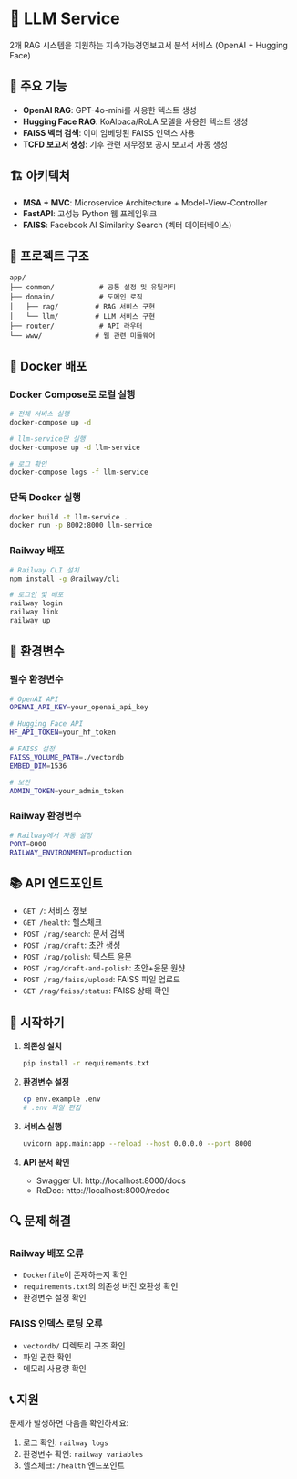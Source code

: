 # 🤖 LLM Service

2개 RAG 시스템을 지원하는 지속가능경영보고서 분석 서비스 (OpenAI + Hugging Face)

## 🚀 주요 기능

- **OpenAI RAG**: GPT-4o-mini를 사용한 텍스트 생성
- **Hugging Face RAG**: KoAlpaca/RoLA 모델을 사용한 텍스트 생성
- **FAISS 벡터 검색**: 이미 임베딩된 FAISS 인덱스 사용
- **TCFD 보고서 생성**: 기후 관련 재무정보 공시 보고서 자동 생성

## 🏗️ 아키텍처

- **MSA + MVC**: Microservice Architecture + Model-View-Controller
- **FastAPI**: 고성능 Python 웹 프레임워크
- **FAISS**: Facebook AI Similarity Search (벡터 데이터베이스)

## 📁 프로젝트 구조

```
app/
├── common/           # 공통 설정 및 유틸리티
├── domain/           # 도메인 로직
│   ├── rag/         # RAG 서비스 구현
│   └── llm/         # LLM 서비스 구현
├── router/           # API 라우터
└── www/             # 웹 관련 미들웨어
```

## 🐳 Docker 배포

### Docker Compose로 로컬 실행
```bash
# 전체 서비스 실행
docker-compose up -d

# llm-service만 실행
docker-compose up -d llm-service

# 로그 확인
docker-compose logs -f llm-service
```

### 단독 Docker 실행
```bash
docker build -t llm-service .
docker run -p 8002:8000 llm-service
```

### Railway 배포
```bash
# Railway CLI 설치
npm install -g @railway/cli

# 로그인 및 배포
railway login
railway link
railway up
```

## 🔧 환경변수

### 필수 환경변수
```bash
# OpenAI API
OPENAI_API_KEY=your_openai_api_key

# Hugging Face API
HF_API_TOKEN=your_hf_token

# FAISS 설정
FAISS_VOLUME_PATH=./vectordb
EMBED_DIM=1536

# 보안
ADMIN_TOKEN=your_admin_token
```

### Railway 환경변수
```bash
# Railway에서 자동 설정
PORT=8000
RAILWAY_ENVIRONMENT=production
```

## 📚 API 엔드포인트

- `GET /`: 서비스 정보
- `GET /health`: 헬스체크
- `POST /rag/search`: 문서 검색
- `POST /rag/draft`: 초안 생성
- `POST /rag/polish`: 텍스트 윤문
- `POST /rag/draft-and-polish`: 초안+윤문 원샷
- `POST /rag/faiss/upload`: FAISS 파일 업로드
- `GET /rag/faiss/status`: FAISS 상태 확인

## 🚀 시작하기

1. **의존성 설치**
   ```bash
   pip install -r requirements.txt
   ```

2. **환경변수 설정**
   ```bash
   cp env.example .env
   # .env 파일 편집
   ```

3. **서비스 실행**
   ```bash
   uvicorn app.main:app --reload --host 0.0.0.0 --port 8000
   ```

4. **API 문서 확인**
   - Swagger UI: http://localhost:8000/docs
   - ReDoc: http://localhost:8000/redoc

## 🔍 문제 해결

### Railway 배포 오류
- `Dockerfile`이 존재하는지 확인
- `requirements.txt`의 의존성 버전 호환성 확인
- 환경변수 설정 확인

### FAISS 인덱스 로딩 오류
- `vectordb/` 디렉토리 구조 확인
- 파일 권한 확인
- 메모리 사용량 확인

## 📞 지원

문제가 발생하면 다음을 확인하세요:
1. 로그 확인: `railway logs`
2. 환경변수 확인: `railway variables`
3. 헬스체크: `/health` 엔드포인트